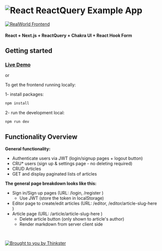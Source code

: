 # ![React ReactQuery Example App](project-logo.png)
[![RealWorld Frontend](https://img.shields.io/badge/realworld-frontend-%23783578.svg)](http://realworld.io)
#### React + Next.js + ReactQuery + Chakra UI + React Hook Form


## Getting started

### [Live Demo](https://mssoftco.gitlab.io/real-world-front/)

or

To get the frontend running locally:


1- install packages:

```bash
npm install
```

2- run the development local:

```bash
npm run dev
```


## Functionality Overview

**General functionality:**

- Authenticate users via JWT (login/signup pages + logout button)
- CRU* users (sign up & settings page - no deleting required)
- CRUD Articles
- GET and display paginated lists of articles

**The general page breakdown looks like this:**

- Sign in/Sign up pages (URL: /login, /register )
    - Use JWT (store the token in localStorage)
- Editor page to create/edit articles (URL: /editor, /editor/article-slug-here )
- Article page (URL: /article/article-slug-here )
    - Delete article button (only shown to article's author)
    - Render markdown from server client side
<br />

[![Brought to you by Thinkster](https://raw.githubusercontent.com/gothinkster/realworld/master/media/end.png)](https://thinkster.io)